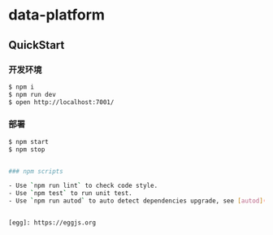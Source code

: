 # data-platform



## QuickStart

<!-- add docs here for user -->

### 开发环境

```bash
$ npm i
$ npm run dev
$ open http://localhost:7001/
```

### 部署

```bash
$ npm start
$ npm stop


### npm scripts

- Use `npm run lint` to check code style.
- Use `npm test` to run unit test.
- Use `npm run autod` to auto detect dependencies upgrade, see [autod](https://www.npmjs.com/package/autod) for more detail.


[egg]: https://eggjs.org
